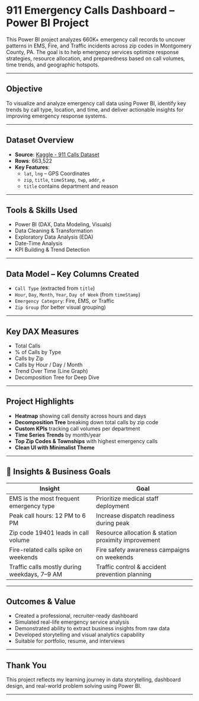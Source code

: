 #  911 Emergency Calls Dashboard – Power BI Project

This Power BI project analyzes 660K+ emergency call records to uncover patterns in EMS, Fire, and Traffic incidents across zip codes in Montgomery County, PA. The goal is to help emergency services optimize response strategies, resource allocation, and preparedness based on call volumes, time trends, and geographic hotspots.

---

##  Objective

To visualize and analyze emergency call data using Power BI, identify key trends by call type, location, and time, and deliver actionable insights for improving emergency response systems.

---

##  Dataset Overview

- **Source**: [Kaggle - 911 Calls Dataset](https://www.kaggle.com/datasets/mchirico/montcoalert)
- **Rows**: 663,522  
- **Key Features**:
  - `lat`, `lng` – GPS Coordinates  
  - `zip`, `title`, `timeStamp`, `twp`, `addr`, `e`  
  - `title` contains department and reason

---

##  Tools & Skills Used

- Power BI (DAX, Data Modeling, Visuals)
- Data Cleaning & Transformation
- Exploratory Data Analysis (EDA)
- Date-Time Analysis
- KPI Building & Trend Detection

---

##  Data Model – Key Columns Created

- `Call Type` (extracted from `title`)
- `Hour`, `Day`, `Month`, `Year`, `Day of Week` (from `timeStamp`)
- `Emergency Category`: Fire, EMS, or Traffic
- `Zip Group` (for better visual grouping)

---

##  Key DAX Measures

- Total Calls  
- % of Calls by Type  
- Calls by Zip  
- Calls by Hour / Day / Month  
- Trend Over Time (Line Graph)
- Decomposition Tree for Deep Dive

---

##  Project Highlights

- **Heatmap** showing call density across hours and days
- **Decomposition Tree** breaking down total calls by zip code
- **Custom KPIs** tracking call volumes per department
- **Time Series Trends** by month/year
- **Top Zip Codes & Townships** with highest emergency calls
- **Clean UI with Minimalist Theme**

---

## 📌 Insights & Business Goals

| Insight | Goal |
|--------|------|
| EMS is the most frequent emergency type | Prioritize medical staff deployment |
| Peak call hours: 12 PM to 6 PM | Increase dispatch readiness during peak |
| Zip code 19401 leads in call volume | Resource allocation & station proximity improvement |
| Fire-related calls spike on weekends | Fire safety awareness campaigns on weekends |
| Traffic calls mostly during weekdays, 7–9 AM | Traffic control & accident prevention planning |

---

##  Outcomes & Value

- Created a professional, recruiter-ready dashboard  
- Simulated real-life emergency service analysis  
- Demonstrated ability to extract business insights from raw data  
- Developed storytelling and visual analytics capability  
- Suitable for portfolio, resume, and interviews



---

##  Thank You

This project reflects my learning journey in data storytelling, dashboard design, and real-world problem solving using Power BI.

---
